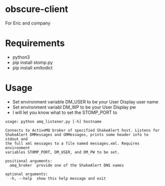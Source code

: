 # obscure-client
For Eric and company

# Requirements
- python3
- pip install stomp.py
- pip install xmltodict

# Usage
- Set environment variable DM_USER to be your User Display user name
- Set environment variabl DM_WP to be your User Display pw
- I will let you know what to set the STOMP_PORT to

```
usage: python amq_listener.py [-h] hostname

Connects to ActiveMQ broker of specified ShakeAlert host. Listens for
ShakeAlert DMMessages and GMMessages, prints some header info to stdout and
the full xml messages to a file named messages.xml. Requires environment
variables STOMP_PORT, DM_USER, and DM_PW to be set.

positional arguments:
  amq_broker  provide one of the ShakeAlert DNS names

optional arguments:
  -h, --help  show this help message and exit
```



